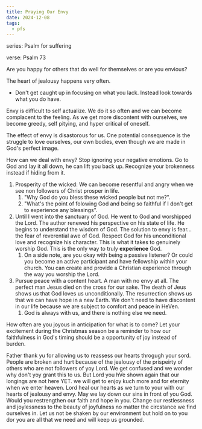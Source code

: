 ```yaml
---
title: Praying Our Envy
date: 2024-12-08
tags:
  - pfs
---
```

series: Psalm for suffering

verse: Psalm 73


Are you happy for others that do well for themselves or are you envious? 

The heart of jealousy happens very often. 
- Don't get caught up in focusing on what you lack. Instead look towards what you do have. 

Envy is difficult to self actualize. We do it so often and we can become complacent to the feeling. As we get more discontent with ourselves, we become greedy, self pitying, and hyper critical of oneself. 

The effect of envy is disastorous for us. One potential consequence is the struggle to love ourselves, our own bodies, even though we are made in God's perfect image.

How can we deal with envy?
Stop ignoring your negative emotions. Go to God and lay it all down, he can lift you back up. Recognize your brokenness instead if hiding from it.
1. Prosperity of the wicked: We can become resentful and angry when we see non followers of Christ prosper in life. 
	1. "Why God do you bless these wicked people but not me?". 
	2. "What's the point of folowing God and being so faithful if I don't get to experience any blessings". 
2. Until I went into the sanctuary of God. He went to God and worshipped the Lord. The author renewed his perspective on his state of life. He begins to understand the wisdom of God. The solution to envy is fear... the fear of reverential awe of God. Respect God for his unconditional love and recognize his character. This is what it takes to genuinely worship God. This is the only way to truly **experience** God. 
	1. On a side note, are you okay with being a passive listener? Or could you become an active participant and have fellowship within your church. You can create and provide a Christian experience through the way you worship the Lord. 
3. Pursue peace with a content heart. A man with no envy at all. The perfect man Jesus died on the cross for our sake. The death of Jeus shows us that God loves us unconditionally. The resurrection shows us that we can have hope in a new Earth. We don't need to have discontent in our life because we are subject to comfort and peace in HeVen. 
	1. God is always with us, and there is nothing else we need.

How often are you joyous in anticipation for what is to come? Let your excitement during the Christmas season be a reminder to how our faithfulness in God's timing should be a opportunity of joy instead of burden.

Father thank yu for allowing us to reassess our hearts throgugh your sord. People are broken and hurt because of the jealousy of the prispeirty of others who are not followers of yoy Lord. We get confused and we wonder why don't yoy grant this to us. But Lord you hVe shown again that our longings are not here YET. we will get to enjoy kuch more and for eternity when we enter heaven. Lord heal our hearts as we turn to your with our hearts of jealousy and envy. May we lay down our sins in front of you God. Would you restrengthen our faith and hope in you. Change our restlessness and joylessness to the beauty of joyfulness no matter the circstance we find ourselves in. Let us not be shaken by our environment but hold on to you dor you are all that we need and will keep us grounded.